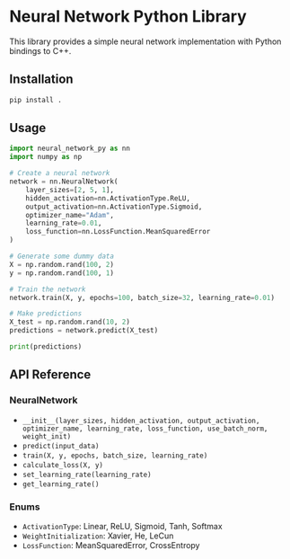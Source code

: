 # Neural Network Python Library

This library provides a simple neural network implementation with Python bindings to C++.

## Installation

```bash
pip install .
```

## Usage

```python
import neural_network_py as nn
import numpy as np

# Create a neural network
network = nn.NeuralNetwork(
    layer_sizes=[2, 5, 1],
    hidden_activation=nn.ActivationType.ReLU,
    output_activation=nn.ActivationType.Sigmoid,
    optimizer_name="Adam",
    learning_rate=0.01,
    loss_function=nn.LossFunction.MeanSquaredError
)

# Generate some dummy data
X = np.random.rand(100, 2)
y = np.random.rand(100, 1)

# Train the network
network.train(X, y, epochs=100, batch_size=32, learning_rate=0.01)

# Make predictions
X_test = np.random.rand(10, 2)
predictions = network.predict(X_test)

print(predictions)
```

## API Reference

### NeuralNetwork

- `__init__(layer_sizes, hidden_activation, output_activation, optimizer_name, learning_rate, loss_function, use_batch_norm, weight_init)`
- `predict(input_data)`
- `train(X, y, epochs, batch_size, learning_rate)`
- `calculate_loss(X, y)`
- `set_learning_rate(learning_rate)`
- `get_learning_rate()`

### Enums

- `ActivationType`: Linear, ReLU, Sigmoid, Tanh, Softmax
- `WeightInitialization`: Xavier, He, LeCun
- `LossFunction`: MeanSquaredError, CrossEntropy